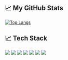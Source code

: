 
## &#x1f4c8; My GitHub Stats

[![Top Langs](https://github-readme-stats.vercel.app/api/top-langs/?username=bay-s&hide=java,html,css&theme=radical)](https://github.com/anuraghazra/github-readme-stats)

## &#x1f4c8; Tech Stack

<p>
 <img src="https://img.shields.io/badge/HTML-E34F26?logo=Javascript&logoColor=white&style=ShieldStyle" />
   <img src="https://img.shields.io/badge/CSS-1572B6?logo=css3&logoColor=white&style=ShieldStyle" />
      <img src="https://img.shields.io/badge/Bootstrap-7952B3?logo=React&logoColor=white&style=ShieldStyle" />
   <img src="https://img.shields.io/badge/Javascript-F7DF1E?logo=Javascript&logoColor=white&style=ShieldStyle" />
    <img src="https://img.shields.io/badge/React-61DAFB?logo=React&logoColor=white&style=ShieldStyle" />
 <img src="https://img.shields.io/badge/Jquery-0769AD?logo=Javascript&logoColor=white&style=ShieldStyle" />
   <img src="https://img.shields.io/badge/Firebase-FFCA28?logo=css3&logoColor=white&style=ShieldStyle" />
</p>

